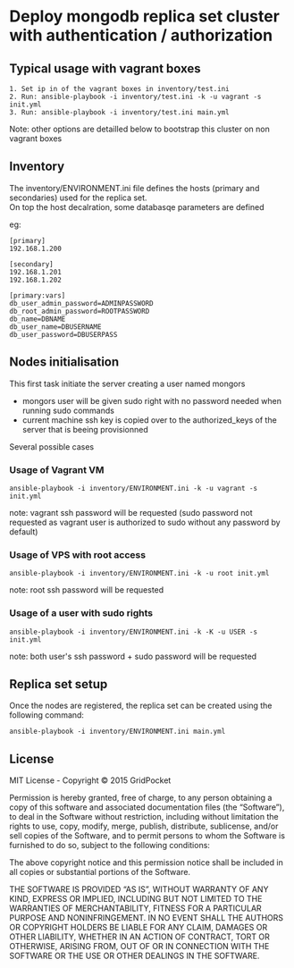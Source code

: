 # Deploy mongodb replica set cluster with authentication / authorization

## Typical usage with vagrant boxes

    1. Set ip in of the vagrant boxes in inventory/test.ini
    2. Run: ansible-playbook -i inventory/test.ini -k -u vagrant -s init.yml
    3. Run: ansible-playbook -i inventory/test.ini main.yml

Note: other options are detailled below to bootstrap this cluster on non vagrant boxes

## Inventory

The inventory/ENVIRONMENT.ini file defines the hosts (primary and secondaries) used for the replica set.  
On top the host decalration, some databasqe parameters are defined

eg:  
    
    [primary]
    192.168.1.200
    
    [secondary]
    192.168.1.201
    192.168.1.202
    
    [primary:vars]
    db_user_admin_password=ADMINPASSWORD
    db_root_admin_password=ROOTPASSWORD
    db_name=DBNAME
    db_user_name=DBUSERNAME
    db_user_password=DBUSERPASS

## Nodes initialisation

This first task initiate the server creating a user named mongors
- mongors user will be given sudo right with no password needed when running sudo commands
- current machine ssh key is copied over to the authorized_keys of the server that is beeing provisionned

Several possible cases  

### Usage of Vagrant VM 

    ansible-playbook -i inventory/ENVIRONMENT.ini -k -u vagrant -s init.yml

note: vagrant ssh password will be requested (sudo password not requested as vagrant user is authorized to sudo without any password by default)

### Usage of VPS with root access

    ansible-playbook -i inventory/ENVIRONMENT.ini -k -u root init.yml

note: root ssh password will be requested

### Usage of a user with sudo rights

    ansible-playbook -i inventory/ENVIRONMENT.ini -k -K -u USER -s init.yml

note: both user's ssh password + sudo password will be requested

## Replica set setup

Once the nodes are registered, the replica set can be created using the following command:  

    ansible-playbook -i inventory/ENVIRONMENT.ini main.yml

## License

MIT License - Copyright © 2015 GridPocket

Permission is hereby granted, free of charge, to any person obtaining a copy of this software and associated documentation files (the “Software”), to deal in the Software without restriction, including without limitation the rights to use, copy, modify, merge, publish, distribute, sublicense, and/or sell copies of the Software, and to permit persons to whom the Software is furnished to do so, subject to the following conditions:

The above copyright notice and this permission notice shall be included in all copies or substantial portions of the Software.

THE SOFTWARE IS PROVIDED “AS IS”, WITHOUT WARRANTY OF ANY KIND, EXPRESS OR IMPLIED, INCLUDING BUT NOT LIMITED TO THE WARRANTIES OF MERCHANTABILITY, FITNESS FOR A PARTICULAR PURPOSE AND NONINFRINGEMENT. IN NO EVENT SHALL THE AUTHORS OR COPYRIGHT HOLDERS BE LIABLE FOR ANY CLAIM, DAMAGES OR OTHER LIABILITY, WHETHER IN AN ACTION OF CONTRACT, TORT OR OTHERWISE, ARISING FROM, OUT OF OR IN CONNECTION WITH THE SOFTWARE OR THE USE OR OTHER DEALINGS IN THE SOFTWARE.
